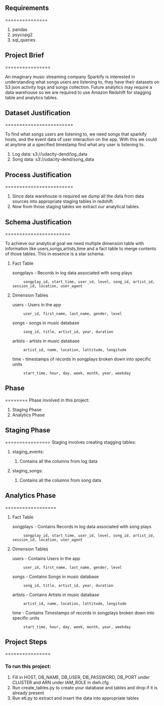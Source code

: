 ## Requirements
===============

1. pandas
2. psycopg2
3. sql_queries

## Project Brief
================

An imaginary music streaming company Sparkify is interested in understanding what songs users are listening to, they have their datasets on S3 json activity logs and songs collection. Future analytics may require a data warehouse so we are required to use Amazon Redshift for stagging table and analytics tables.

## Dataset Justification
========================

To find what songs users are listening to, we need songs that sparkify hosts, and the event data of user interaction on the app. With this we could at anytime at a specified timestamp find what any user is listening to.

1. Log data: s3://udacity-dend/log_data
2. Song data: s3://udacity-dend/song_data

## Process Justification
========================
1. Since data warehouse is required we dump all the data from data sources into appropriate staging tables in redshift.
2. Now from those staging tables we extract our analytical tables.

## Schema Justification
=======================

To achieve our analytical goal we need multiple dimension table with information like users,songs,artists,time and a fact table to merge contents of those tables. This in essence is a star schema.

1. Fact Table

    songplays - Records in log data associated with song plays

            songplay_id, start_time, user_id, level, song_id, artist_id, session_id, location, user_agent

2. Dimension Tables

    users - Users in the app

            user_id, first_name, last_name, gender, level

    songs - songs in music database

            song_id, title, artist_id, year, duration

    artists - artists in music database

            artist_id, name, location, lattitude, longitude

    time - timestamps of records in songplays broken down into specific units

            start_time, hour, day, week, month, year, weekday
            
## Phase
========
Phase involved in this project:
1. Staging Phase
2. Analytics Phase


## Staging Phase
================
Staging involves creating stagging tables:

1. staging_events:
    1. Contains all the columns from log data

2. staging_songs:
    1. Contains all the columns from song data
    

## Analytics Phase
==================

1. Fact Table

    songplays - Contains Records in log data associated with song plays

            songplay_id, start_time, user_id, level, song_id, artist_id, session_id, location, user_agent

2. Dimension Tables

    users - Contains Users in the app

            user_id, first_name, last_name, gender, level

    songs - Contains Songs in music database

            song_id, title, artist_id, year, duration

    artists - Contains Artists in music database

            artist_id, name, location, lattitude, longitude

    time - Contains Timestamps of records in songplays broken down into specific units

            start_time, hour, day, week, month, year, weekday

## Project Steps
================
### To run this project:

1. Fill in HOST, DB_NAME, DB_USER, DB_PASSWORD, DB_PORT under CLUSTER and ARN under IAM_ROLE in dwh.cfg
2. Run create_tables.py to create your database and tables and drop if it is already present
3. Run etl.py to extract and insert the data into appropriate tables

